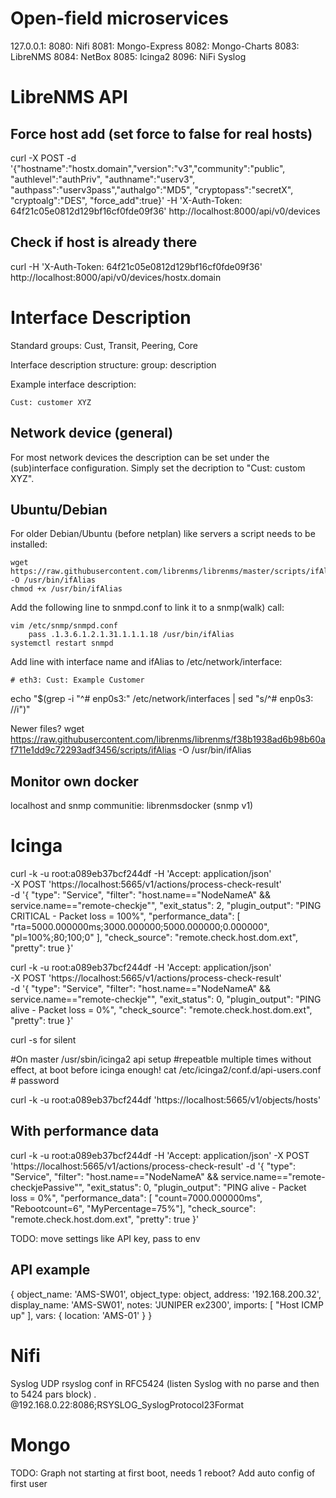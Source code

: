 # Open-field microservices
127.0.0.1:
8080: Nifi
8081: Mongo-Express
8082: Mongo-Charts
8083: LibreNMS
8084: NetBox
8085: Icinga2
8096: NiFi Syslog

# LibreNMS API

## Force host add (set force to false for real hosts)
curl -X POST -d '{"hostname":"hostx.domain","version":"v3","community":"public", "authlevel":"authPriv", "authname":"userv3", "authpass":"userv3pass","authalgo":"MD5", "cryptopass":"secretX", "cryptoalg":"DES", "force_add":true}' -H 'X-Auth-Token: 64f21c05e0812d129bf16cf0fde09f36' http://localhost:8000/api/v0/devices

## Check if host is already there
curl -H 'X-Auth-Token: 64f21c05e0812d129bf16cf0fde09f36' http://localhost:8000/api/v0/devices/hostx.domain

# Interface Description
Standard groups: Cust, Transit, Peering, Core

Interface description structure: group: description

Example interface description:
```console
Cust: customer XYZ
```

## Network device (general)
For most network devices the description can be set under the (sub)interface configuration. Simply set the decription to "Cust: custom XYZ".

## Ubuntu/Debian
For older Debian/Ubuntu (before netplan) like servers a script needs to be installed:
```console
wget https://raw.githubusercontent.com/librenms/librenms/master/scripts/ifAlias -O /usr/bin/ifAlias
chmod +x /usr/bin/ifAlias
```

Add the following line to snmpd.conf to link it to a snmp(walk) call:
```console
vim /etc/snmp/snmpd.conf
    pass .1.3.6.1.2.1.31.1.1.1.18 /usr/bin/ifAlias
systemctl restart snmpd
```

Add line with interface name and ifAlias to /etc/network/interface:
```console
# eth3: Cust: Example Customer
```
echo "$(grep -i "^# enp0s3:" /etc/network/interfaces | sed "s/^# enp0s3: //i")"

Newer files?
wget https://raw.githubusercontent.com/librenms/librenms/f38b1938ad6b98b60af711e1dd9c72293adf3456/scripts/ifAlias -O /usr/bin/ifAlias

## Monitor own docker
localhost and snmp communitie: librenmsdocker (snmp v1)

# Icinga
curl -k -u root:a089eb37bcf244df -H 'Accept: application/json' \
 -X POST 'https://localhost:5665/v1/actions/process-check-result' \
-d '{ "type": "Service", "filter": "host.name==\"NodeNameA\" && service.name==\"remote-checkje\"", "exit_status": 2, "plugin_output": "PING CRITICAL - Packet loss = 100%", "performance_data": [ "rta=5000.000000ms;3000.000000;5000.000000;0.000000", "pl=100%;80;100;0" ], "check_source": "remote.check.host.dom.ext", "pretty": true }'

curl -k -u root:a089eb37bcf244df -H 'Accept: application/json' \
 -X POST 'https://localhost:5665/v1/actions/process-check-result' \
-d '{ "type": "Service", "filter": "host.name==\"NodeNameA\" && service.name==\"remote-checkje\"", "exit_status": 0, "plugin_output": "PING alive - Packet loss = 0%", "check_source": "remote.check.host.dom.ext", "pretty": true }'

curl -s for silent

#On master
/usr/sbin/icinga2 api setup #repeatble multiple times without effect, at boot before icinga enough!
cat /etc/icinga2/conf.d/api-users.conf  # password

curl -k -u root:a089eb37bcf244df 'https://localhost:5665/v1/objects/hosts'

## With performance data
curl -k -u root:a089eb37bcf244df -H 'Accept: application/json'  -X POST 'https://localhost:5665/v1/actions/process-check-result' -d '{ "type": "Service", "filter": "host.name==\"NodeNameA\" && service.name==\"remote-checkjePassive\"", "exit_status": 0, "plugin_output": "PING alive - Packet loss = 0%", "performance_data": [ "count=7000.000000ms", "Rebootcount=6", "MyPercentage=75%"], "check_source": "remote.check.host.dom.ext", "pretty": true }'


TODO: move settings like API key, pass to env

## API example
{
  object_name: 'AMS-SW01',
  object_type: object,
  address: '192.168.200.32',
  display_name: 'AMS-SW01',
  notes: 'JUNIPER ex2300',
  imports: [
    "Host ICMP up"
  ],
  vars: {
    location: 'AMS-01'
  }
}

# Nifi
Syslog UDP rsyslog conf in RFC5424 (listen Syslog with no parse and then to 5424 pars block)
*.* @192.168.0.22:8086;RSYSLOG_SyslogProtocol23Format

# Mongo
TODO: Graph not starting at first boot, needs 1 reboot? Add auto config of first user